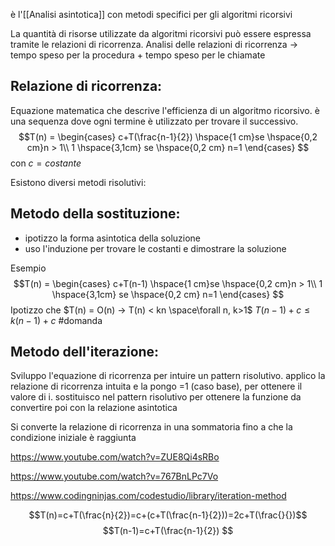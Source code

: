 è l'[[Analisi asintotica]] con metodi specifici per gli algoritmi ricorsivi

La quantità di risorse utilizzate da algoritmi ricorsivi può essere espressa tramite le relazioni di ricorrenza.
Analisi delle relazioni di ricorrenza → tempo speso per la procedura + tempo speso per le chiamate

## Relazione di ricorrenza:
Equazione matematica che descrive l'efficienza di un algoritmo ricorsivo. 
è una sequenza dove ogni termine è utilizzato per trovare il successivo.
$$T(n) =
    \begin{cases}
      c+T(\frac{n-1}{2}) \hspace{1 cm}se \hspace{0,2 cm}n > 1\\
      1 \hspace{3,1cm} se \hspace{0,2 cm} n=1
    \end{cases}  $$
con $c = costante$

Esistono diversi metodi risolutivi:

## Metodo della sostituzione:
- ipotizzo la forma asintotica della soluzione
- uso l'induzione per trovare le costanti e dimostrare la soluzione

Esempio
$$T(n) =
    \begin{cases}
      c+T(n-1) \hspace{1 cm}se \hspace{0,2 cm}n > 1\\
      1 \hspace{3,1cm} se \hspace{0,2 cm} n=1
    \end{cases}  $$
Ipotizzo che $T(n) = O(n) → T(n) < kn \space\forall n, k>1$
$T(n-1) +c\le k(n-1)+c$
#domanda
## Metodo dell'iterazione:
Sviluppo l'equazione di ricorrenza per intuire un pattern risolutivo.
applico la relazione di ricorrenza intuita e la pongo =1 (caso base), per ottenere il valore di i. 
sostituisco nel pattern risolutivo per ottenere la funzione da convertire poi con la relazione asintotica

Si converte la relazione di ricorrenza in una sommatoria fino a che la condizione iniziale è raggiunta

https://www.youtube.com/watch?v=ZUE8Qi4sRBo

https://www.youtube.com/watch?v=767BnLPc7Vo

https://www.codingninjas.com/codestudio/library/iteration-method

$$T(n)=c+T(\frac{n}{2})=c+(c+T(\frac{n-1}{2}))=2c+T(\frac{}{})$$
$$T(n-1)=c+T(\frac{n-1}{2}) $$
